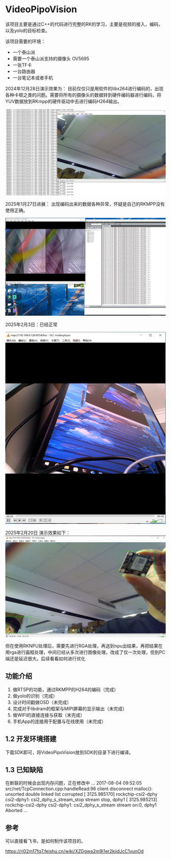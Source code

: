 # VideoPipoVision
该项目主要是通过C++的代码进行完整的RK的学习，主要是视频的接入，编码，以及yolo的目标检查。

该项目需要的环境：
* 一个泰山派
* 需要一个泰山派支持的摄像头 OV5695
* 一张TF卡
* 一台路由器
* 一台笔记本或者手机

2024年12月28日演示效果为：
目前仅仅只是用软件的libx264进行编码的，出现各种卡顿之类的问题。需要将所有的摄像头的数据转到硬件编码器进行编码，将YUV数据放到RKmpp的硬件驱动中去进行编码H264输出。

![](/docs/images/20241228.png)

2025年1月27日进展：
出现编码出来的数据各种异常，怀疑是自己的RKMPP没有使用正确。

![](/docs/images/20250127.png)

2025年2月3日：已经正常

![](/docs/images/20250203.png)

2025年2月20日 演示效果如下：
![](/docs/images/20250221.JPG)

但在使用RKNPU处理后，需要先进行RGA处理，再送到npu出结果，再把结果在用rga进行画框处理，中间已经从多次进行图像处理，改成了仅一次处理，但到PC端还是延迟很大。后续看看如何进行优化


## 功能介绍

1. 做RTSP的功能，通过RKMPP的H264的编码（完成）
2. 做yolo的识别（完成）
3. 设计时间戳做OSD（未完成）
4. 完成对于libdram的框架与MIPI屏幕的显示输出（未完成）
4. 做WIFI的直接连接与获取（未完成）
5. 手机App的连接用于配置与在线使用（未完成）



## 1.2 开发环境搭建
下载SDK即可，将VideoPipoVision放到SDK的目录下进行编译。



## 1.3 已知缺陷

在断联的时候会出现内存问题，正在修改中
...
2017-08-04 09:52:05 <DEBUG> src/net/TcpConnection.cpp:handleRead:96 client disconnect
malloc(): unsorted double linked list corrupted
[ 3125.985170] rockchip-csi2-dphy csi2-dphy1: csi2_dphy_s_stream_stop stream stop, dphy1
[ 3125.985213] rockchip-csi2-dphy csi2-dphy1: csi2_dphy_s_stream stream on:0, dphy1
Aborted
...


## 参考

可以直接看飞书，是如何制作该项目的。

https://ri02m17fq7.feishu.cn/wiki/XZGgwa2m9i1er2kiidJcC1vunOd